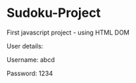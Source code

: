 # Sudoku-Project
First javascript project - using HTML DOM

User details:

Username: abcd 

Password: 1234
